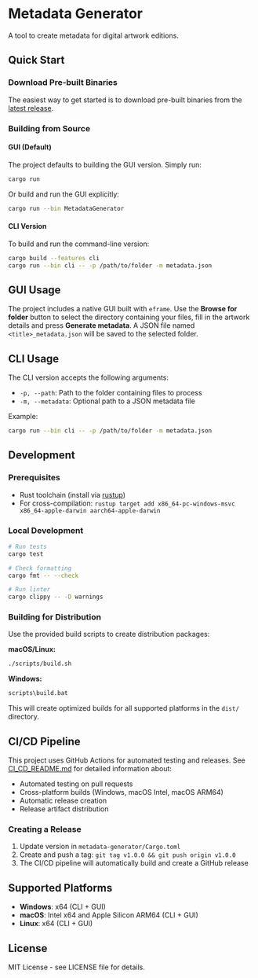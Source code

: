 # Metadata Generator
A tool to create metadata for digital artwork editions.

## Quick Start

### Download Pre-built Binaries
The easiest way to get started is to download pre-built binaries from the [latest release](https://github.com/imetandy/Editions_metadata/releases/latest).

### Building from Source

#### GUI (Default)
The project defaults to building the GUI version. Simply run:

```bash
cargo run
```

Or build and run the GUI explicitly:
```bash
cargo run --bin MetadataGenerator
```

#### CLI Version
To build and run the command-line version:

```bash
cargo build --features cli
cargo run --bin cli -- -p /path/to/folder -m metadata.json
```

## GUI Usage

The project includes a native GUI built with `eframe`. Use the **Browse for folder** button to select the directory containing your files, fill in the artwork details and press **Generate metadata**. A JSON file named `<title>_metadata.json` will be saved to the selected folder.

## CLI Usage

The CLI version accepts the following arguments:
- `-p, --path`: Path to the folder containing files to process
- `-m, --metadata`: Optional path to a JSON metadata file

Example:
```bash
cargo run --bin cli -- -p /path/to/folder -m metadata.json
```

## Development

### Prerequisites
- Rust toolchain (install via [rustup](https://rustup.rs/))
- For cross-compilation: `rustup target add x86_64-pc-windows-msvc x86_64-apple-darwin aarch64-apple-darwin`

### Local Development
```bash
# Run tests
cargo test

# Check formatting
cargo fmt -- --check

# Run linter
cargo clippy -- -D warnings
```

### Building for Distribution
Use the provided build scripts to create distribution packages:

**macOS/Linux:**
```bash
./scripts/build.sh
```

**Windows:**
```cmd
scripts\build.bat
```

This will create optimized builds for all supported platforms in the `dist/` directory.

## CI/CD Pipeline

This project uses GitHub Actions for automated testing and releases. See [CI_CD_README.md](CI_CD_README.md) for detailed information about:

- Automated testing on pull requests
- Cross-platform builds (Windows, macOS Intel, macOS ARM64)
- Automatic release creation
- Release artifact distribution

### Creating a Release
1. Update version in `metadata-generator/Cargo.toml`
2. Create and push a tag: `git tag v1.0.0 && git push origin v1.0.0`
3. The CI/CD pipeline will automatically build and create a GitHub release

## Supported Platforms

- **Windows**: x64 (CLI + GUI)
- **macOS**: Intel x64 and Apple Silicon ARM64 (CLI + GUI)
- **Linux**: x64 (CLI + GUI)

## License

MIT License - see LICENSE file for details.